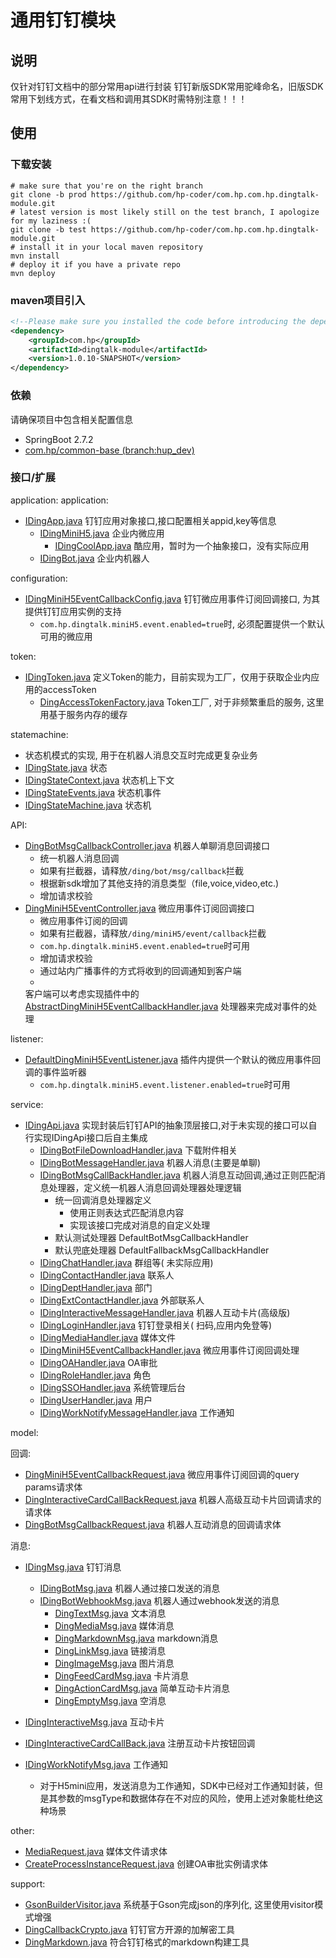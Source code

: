 # 通用钉钉模块

## 说明

仅针对钉钉文档中的部分常用api进行封装
钉钉新版SDK常用驼峰命名，旧版SDK常用下划线方式，在看文档和调用其SDK时需特别注意！！！

## 使用

### 下载安装

```shell
# make sure that you're on the right branch
git clone -b prod https://github.com/hp-coder/com.hp.com.hp.dingtalk-module.git
# latest version is most likely still on the test branch, I apologize for my laziness :( 
git clone -b test https://github.com/hp-coder/com.hp.com.hp.dingtalk-module.git
# install it in your local maven repository
mvn install
# deploy it if you have a private repo
mvn deploy
```

### maven项目引入

```xml
<!--Please make sure you installed the code before introducing the dependency in the pom.xml-->
<dependency>
    <groupId>com.hp</groupId>
    <artifactId>dingtalk-module</artifactId>
    <version>1.0.10-SNAPSHOT</version>
</dependency>
```

### 依赖

请确保项目中包含相关配置信息

- SpringBoot 2.7.2
- [com.hp/common-base (branch:hup_dev)](https://github.com/hp-coder/common-starters/)

### 接口/扩展

application:
application:

- [IDingApp.java](src%2Fmain%2Fjava%2Fcom%2Fhp%2Fdingtalk%2Fcomponent%2Fapplication%2FIDingApp.java)
  钉钉应用对象接口,接口配置相关appid,key等信息
    - [IDingMiniH5.java](src%2Fmain%2Fjava%2Fcom%2Fhp%2Fdingtalk%2Fcomponent%2Fapplication%2FIDingMiniH5.java) 企业内微应用
        - [IDingCoolApp.java](src%2Fmain%2Fjava%2Fcom%2Fhp%2Fdingtalk%2Fcomponent%2Fapplication%2FIDingCoolApp.java)
          酷应用，暂时为一个抽象接口，没有实际应用
    - [IDingBot.java](src%2Fmain%2Fjava%2Fcom%2Fhp%2Fdingtalk%2Fcomponent%2Fapplication%2FIDingBot.java) 企业内机器人

configuration:

- [IDingMiniH5EventCallbackConfig.java](src%2Fmain%2Fjava%2Fcom%2Fhp%2Fdingtalk%2Fcomponent%2Fconfiguration%2FIDingMiniH5EventCallbackConfig.java)
  钉钉微应用事件订阅回调接口, 为其提供钉钉应用实例的支持
    - `com.hp.dingtalk.miniH5.event.enabled=true`时, 必须配置提供一个默认可用的微应用

token:

- [IDingToken.java](src%2Fmain%2Fjava%2Fcom%2Fhp%2Fdingtalk%2Fcomponent%2Ffactory%2Ftoken%2FIDingToken.java)
  定义Token的能力，目前实现为工厂，仅用于获取企业内应用的accessToken
    - [DingAccessTokenFactory.java](src%2Fmain%2Fjava%2Fcom%2Fhp%2Fdingtalk%2Fcomponent%2Ffactory%2Ftoken%2FDingAccessTokenFactory.java)
      Token工厂, 对于非频繁重启的服务, 这里用基于服务内存的缓存

statemachine:

- 状态机模式的实现, 用于在机器人消息交互时完成更复杂业务
- [IDingState.java](src%2Fmain%2Fjava%2Fcom%2Fhp%2Fdingtalk%2Fcomponent%2Fstatemachine%2FIDingState.java) 状态
- [IDingStateContext.java](src%2Fmain%2Fjava%2Fcom%2Fhp%2Fdingtalk%2Fcomponent%2Fstatemachine%2FIDingStateContext.java)
  状态机上下文
- [IDingStateEvents.java](src%2Fmain%2Fjava%2Fcom%2Fhp%2Fdingtalk%2Fcomponent%2Fstatemachine%2FIDingStateEvents.java)
  状态机事件
- [IDingStateMachine.java](src%2Fmain%2Fjava%2Fcom%2Fhp%2Fdingtalk%2Fcomponent%2Fstatemachine%2FIDingStateMachine.java)
  状态机

API:

- [DingBotMsgCallbackController.java](src%2Fmain%2Fjava%2Fcom%2Fhp%2Fdingtalk%2Fcontroller%2FDingBotMsgCallbackController.java)
  机器人单聊消息回调接口
    - 统一机器人消息回调
    - 如果有拦截器，请释放`/ding/bot/msg/callback`拦截
    - 根据新sdk增加了其他支持的消息类型（file,voice,video,etc.)
    - 增加请求校验
- [DingMiniH5EventController.java](src%2Fmain%2Fjava%2Fcom%2Fhp%2Fdingtalk%2Fcontroller%2FDingMiniH5EventController.java)
  微应用事件订阅回调接口
    - 微应用事件订阅的回调
    - 如果有拦截器，请释放`/ding/miniH5/event/callback`拦截
    - `com.hp.dingtalk.miniH5.event.enabled=true`时可用
    - 增加请求校验
    - 通过站内广播事件的方式将收到的回调通知到客户端
    -
  客户端可以考虑实现插件中的 [AbstractDingMiniH5EventCallbackHandler.java](src%2Fmain%2Fjava%2Fcom%2Fhp%2Fdingtalk%2Fservice%2Fcallback%2Fminih5%2FAbstractDingMiniH5EventCallbackHandler.java)
  处理器来完成对事件的处理

listener:

- [DefaultDingMiniH5EventListener.java](src%2Fmain%2Fjava%2Fcom%2Fhp%2Fdingtalk%2Flistener%2FDefaultDingMiniH5EventListener.java)
  插件内提供一个默认的微应用事件回调的事件监听器
    - `com.hp.dingtalk.miniH5.event.listener.enabled=true`时可用

service:

- [IDingApi.java](src%2Fmain%2Fjava%2Fcom%2Fhp%2Fdingtalk%2Fcomponent%2FIDingApi.java)
  实现封装后钉钉API的抽象顶层接口,对于未实现的接口可以自行实现IDingApi接口后自主集成
    - [IDingBotFileDownloadHandler.java](src%2Fmain%2Fjava%2Fcom%2Fhp%2Fdingtalk%2Fservice%2FIDingBotFileDownloadHandler.java)
      下载附件相关
    - [IDingBotMessageHandler.java](src%2Fmain%2Fjava%2Fcom%2Fhp%2Fdingtalk%2Fservice%2FIDingBotMessageHandler.java)
      机器人消息(主要是单聊)
    - [IDingBotMsgCallBackHandler.java](src%2Fmain%2Fjava%2Fcom%2Fhp%2Fdingtalk%2Fservice%2FIDingBotMsgCallBackHandler.java)
      机器人消息互动回调,通过正则匹配消息处理器，定义统一机器人消息回调处理器处理逻辑
        - 统一回调消息处理器定义
            - 使用正则表达式匹配消息内容
            - 实现该接口完成对消息的自定义处理
        - 默认测试处理器 DefaultBotMsgCallbackHandler
        - 默认兜底处理器 DefaultFallbackMsgCallbackHandler
    - [IDingChatHandler.java](src%2Fmain%2Fjava%2Fcom%2Fhp%2Fdingtalk%2Fservice%2FIDingChatHandler.java) 群组等(
      未实际应用)
    - [IDingContactHandler.java](src%2Fmain%2Fjava%2Fcom%2Fhp%2Fdingtalk%2Fservice%2FIDingContactHandler.java) 联系人
    - [IDingDeptHandler.java](src%2Fmain%2Fjava%2Fcom%2Fhp%2Fdingtalk%2Fservice%2FIDingDeptHandler.java) 部门
    - [IDingExtContactHandler.java](src%2Fmain%2Fjava%2Fcom%2Fhp%2Fdingtalk%2Fservice%2FIDingExtContactHandler.java)
      外部联系人
    - [IDingInteractiveMessageHandler.java](src%2Fmain%2Fjava%2Fcom%2Fhp%2Fdingtalk%2Fservice%2FIDingInteractiveMessageHandler.java)
      机器人互动卡片(高级版)
    - [IDingLoginHandler.java](src%2Fmain%2Fjava%2Fcom%2Fhp%2Fdingtalk%2Fservice%2FIDingLoginHandler.java) 钉钉登录相关(
      扫码,应用内免登等)
    - [IDingMediaHandler.java](src%2Fmain%2Fjava%2Fcom%2Fhp%2Fdingtalk%2Fservice%2FIDingMediaHandler.java) 媒体文件
    - [IDingMiniH5EventCallbackHandler.java](src%2Fmain%2Fjava%2Fcom%2Fhp%2Fdingtalk%2Fservice%2FIDingMiniH5EventCallbackHandler.java)
      微应用事件订阅回调处理
    - [IDingOAHandler.java](src%2Fmain%2Fjava%2Fcom%2Fhp%2Fdingtalk%2Fservice%2FIDingOAHandler.java) OA审批
    - [IDingRoleHandler.java](src%2Fmain%2Fjava%2Fcom%2Fhp%2Fdingtalk%2Fservice%2FIDingRoleHandler.java) 角色
    - [IDingSSOHandler.java](src%2Fmain%2Fjava%2Fcom%2Fhp%2Fdingtalk%2Fservice%2FIDingSSOHandler.java) 系统管理后台
    - [IDingUserHandler.java](src%2Fmain%2Fjava%2Fcom%2Fhp%2Fdingtalk%2Fservice%2FIDingUserHandler.java) 用户
    - [IDingWorkNotifyMessageHandler.java](src%2Fmain%2Fjava%2Fcom%2Fhp%2Fdingtalk%2Fservice%2FIDingWorkNotifyMessageHandler.java)
      工作通知

model:

回调:

- [DingMiniH5EventCallbackRequest.java](src%2Fmain%2Fjava%2Fcom%2Fhp%2Fdingtalk%2Fpojo%2Fcallback%2FDingMiniH5EventCallbackRequest.java)
  微应用事件订阅回调的query params请求体
- [DingInteractiveCardCallBackRequest.java](src%2Fmain%2Fjava%2Fcom%2Fhp%2Fdingtalk%2Fpojo%2Fcallback%2FDingInteractiveCardCallBackRequest.java)
  机器人高级互动卡片回调请求的请求体
- [DingBotMsgCallbackRequest.java](src%2Fmain%2Fjava%2Fcom%2Fhp%2Fdingtalk%2Fpojo%2Fcallback%2FDingBotMsgCallbackRequest.java)
  机器人互动消息的回调请求体

消息:

- [IDingMsg.java](src%2Fmain%2Fjava%2Fcom%2Fhp%2Fdingtalk%2Fpojo%2Fmessage%2FIDingMsg.java) 钉钉消息
    - [IDingBotMsg.java](src%2Fmain%2Fjava%2Fcom%2Fhp%2Fdingtalk%2Fpojo%2Fmessage%2FIDingBotMsg.java) 机器人通过接口发送的消息
    - [IDingBotWebhookMsg.java](src%2Fmain%2Fjava%2Fcom%2Fhp%2Fdingtalk%2Fpojo%2Fmessage%2FIDingBotWebhookMsg.java)
      机器人通过webhook发送的消息
        - [DingTextMsg.java](src%2Fmain%2Fjava%2Fcom%2Fhp%2Fdingtalk%2Fpojo%2Fmessage%2Fcommon%2FDingTextMsg.java) 文本消息
        - [DingMediaMsg.java](src%2Fmain%2Fjava%2Fcom%2Fhp%2Fdingtalk%2Fpojo%2Fmessage%2Fcommon%2FDingMediaMsg.java)
          媒体消息
        - [DingMarkdownMsg.java](src%2Fmain%2Fjava%2Fcom%2Fhp%2Fdingtalk%2Fpojo%2Fmessage%2Fcommon%2FDingMarkdownMsg.java)
          markdown消息
        - [DingLinkMsg.java](src%2Fmain%2Fjava%2Fcom%2Fhp%2Fdingtalk%2Fpojo%2Fmessage%2Fcommon%2FDingLinkMsg.java) 链接消息
        - [DingImageMsg.java](src%2Fmain%2Fjava%2Fcom%2Fhp%2Fdingtalk%2Fpojo%2Fmessage%2Fcommon%2FDingImageMsg.java)
          图片消息
        - [DingFeedCardMsg.java](src%2Fmain%2Fjava%2Fcom%2Fhp%2Fdingtalk%2Fpojo%2Fmessage%2Fcommon%2FDingFeedCardMsg.java)
          卡片消息
        - [DingActionCardMsg.java](src%2Fmain%2Fjava%2Fcom%2Fhp%2Fdingtalk%2Fpojo%2Fmessage%2Fcommon%2FDingActionCardMsg.java)
          简单互动卡片消息
        - [DingEmptyMsg.java](src%2Fmain%2Fjava%2Fcom%2Fhp%2Fdingtalk%2Fpojo%2Fmessage%2Fcommon%2FDingEmptyMsg.java) 空消息

- [IDingInteractiveMsg.java](src%2Fmain%2Fjava%2Fcom%2Fhp%2Fdingtalk%2Fpojo%2Fmessage%2Finteractive%2FIDingInteractiveMsg.java)
  互动卡片
- [IDingInteractiveCardCallBack.java](src%2Fmain%2Fjava%2Fcom%2Fhp%2Fdingtalk%2Fpojo%2Fmessage%2Finteractive%2Fcallback%2FIDingInteractiveCardCallBack.java)
  注册互动卡片按钮回调

- [IDingWorkNotifyMsg.java](src%2Fmain%2Fjava%2Fcom%2Fhp%2Fdingtalk%2Fpojo%2Fmessage%2Fworknotify%2FIDingWorkNotifyMsg.java)
  工作通知
    - 对于H5mini应用，发送消息为工作通知，SDK中已经对工作通知封装，但是其参数的msgType和数据体存在不对应的风险，使用上述对象能杜绝这种场景

other:

- [MediaRequest.java](src%2Fmain%2Fjava%2Fcom%2Fhp%2Fdingtalk%2Fpojo%2Ffile%2FMediaRequest.java) 媒体文件请求体
- [CreateProcessInstanceRequest.java](src%2Fmain%2Fjava%2Fcom%2Fhp%2Fdingtalk%2Fpojo%2Foa%2FCreateProcessInstanceRequest.java)
  创建OA审批实例请求体

support:

- [GsonBuilderVisitor.java](src%2Fmain%2Fjava%2Fcom%2Fhp%2Fdingtalk%2Fpojo%2FGsonBuilderVisitor.java)
  系统基于Gson完成json的序列化, 这里使用visitor模式增强
- [DingCallbackCrypto.java](src%2Fmain%2Fjava%2Fcom%2Fhp%2Fdingtalk%2Futils%2FDingCallbackCrypto.java) 钉钉官方开源的加解密工具
- [DingMarkdown.java](src%2Fmain%2Fjava%2Fcom%2Fhp%2Fdingtalk%2Futils%2FDingMarkdown.java) 符合钉钉格式的markdown构建工具
